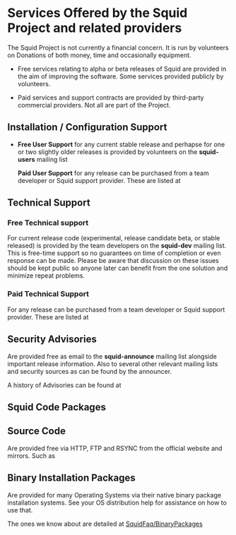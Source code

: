 # Services Offered by the Squid Project and related providers

The Squid Project is not currently a financial concern. It is run by
volunteers on Donations of both money, time and occasionally equipment.

  - Free services relating to alpha or beta releases of Squid are
    provided in the aim of improving the software. Some services
    provided publicly by volunteers.

  - Paid services and support contracts are provided by third-party
    commercial providers. Not all are part of the Project.

## Installation / Configuration Support

  - **Free User Support** for any current stable release and perhapse
    for one or two slightly older releases is provided by volunteers on
    the **squid-users** mailing list
    
    **Paid User Support** for any release can be purchased from a team
    developer or Squid support provider. These are listed at
    [](http://www.squid-cache.org/Support/services.html)

## Technical Support

### Free Technical support

For current release code (experimental, release candidate beta, or
stable released) is provided by the team developers on the **squid-dev**
mailing list. This is free-time support so no guarantees on time of
completion or even response can be made. Please be aware that discussion
on these issues should be kept public so anyone later can benefit from
the one solution and minimize repeat problems.

### Paid Technical Support

For any release can be purchased from a team developer or Squid support
provider. These are listed at
[](http://www.squid-cache.org/Support/services.html)

## Security Advisories

Are provided free as email to the **squid-announce** mailing list
alongside important release information. Also to several other relevant
mailing lists and security sources as can be found by the announcer.

A history of Advisories can be found at
[](http://www.squid-cache.org/Advisories/)

## Squid Code Packages

## Source Code

Are provided free via HTTP, FTP and RSYNC from the official website and
mirrors. Such as [](http://www.squid-cache.org/Versions/)

## Binary Installation Packages

Are provided for many Operating Systems via their native binary package
installation systems. See your OS distribution help for assistance on
how to use that.

The ones we know about are detailed at
[SquidFaq/BinaryPackages](https://wiki.squid-cache.org/Services/SquidFaq/BinaryPackages#)
